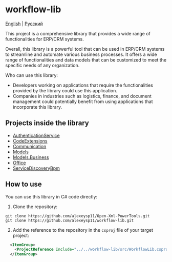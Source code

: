 # workflow-lib 

[English](README.md) | [Русский](README.ru.md)

This project is a comprehensive library that provides a wide range of functionalities for ERP/CRM systems. 

Overall, this library is a powerful tool that can be used in ERP/CRM systems to streamline and automate various business processes. 
It offers a wide range of functionalities and data models that can be customized to meet the specific needs of any organization.

Who can use this library:
- Developers working on applications that require the functionalities provided by the library could use this application. 
- Companies in industries such as logistics, finance, and document management could potentially benefit from using applications that incorporate this library.

## Projects inside the library

- [AuthenticationService](src/AuthenticationService/README.md)
- [CodeExtensions](src/CodeExtensions/README.md)
- [Communication](src/Communication/README.md)
- [Models](src/Models/README.md)
- [Models.Business](src/Models.Business/README.md)
- [Office](src/Office/README.md)
- [ServiceDiscoveryBpm](src/ServiceDiscoveryBpm/README.md)

## How to use 

You can use this library in C# code directly:

1. Clone the repository: 
```
git clone https://github.com/alexeysp11/Open-Xml-PowerTools.git 
git clone https://github.com/alexeysp11/workflow-lib.git
```

2. Add the reference to the repository in the `csproj` file of your target project: 
```XML
  <ItemGroup>
    <ProjectReference Include="../../workflow-lib/src/WorkflowLib.csproj" />
  </ItemGroup>
```
